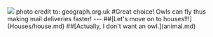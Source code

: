 <img src="http://s0.geograph.org.uk/geophotos/03/53/17/3531775_09937892.jpg"/>  
photo credit to: geograph.org.uk
#Great choice! Owls can fly thus making mail deliveries faster!
---
##[Let's move on to houses!!!](Houses/house.md)
##[Actually, I don't want an owl.](animal.md)